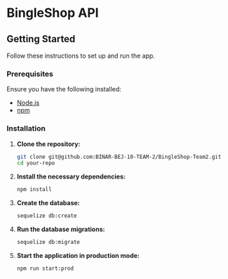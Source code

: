 # BingleShop API

## Getting Started

Follow these instructions to set up and run the app.

### Prerequisites

Ensure you have the following installed:

- [Node.js](https://nodejs.org/)
- [npm](https://www.npmjs.com/)

### Installation

1. **Clone the repository:**

   ```bash
   git clone git@github.com:BINAR-BEJ-10-TEAM-2/BingleShop-Team2.git
   cd your-repo
   ```

2. **Install the necessary dependencies:**
   ```bash
   npm install
    ```

3. **Create the database:**
   ```bash
   sequelize db:create
   ```
4. **Run the database migrations:**
   ```bash
   sequelize db:migrate
   ```

5. **Start the application in production mode:**
   ```bash
   npm run start:prod
   ```
